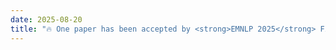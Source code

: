 ```yaml
---
date: 2025-08-20
title: "🔥 One paper has been accepted by <strong>EMNLP 2025</strong> Findings."
---
```

